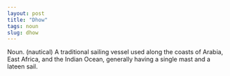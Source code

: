 ```yaml
---
layout: post
title: "Dhow"
tags: noun
slug: dhow
---
```

Noun. (nautical) A traditional sailing vessel used along the coasts of Arabia, East Africa, and the Indian Ocean, generally having a single mast and a lateen sail.
